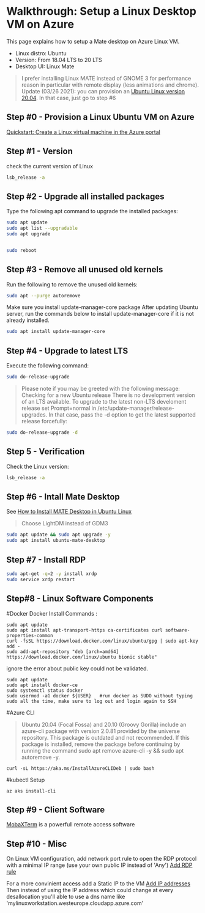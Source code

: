 # Walkthrough: Setup a Linux Desktop VM on Azure
This page explains how to setup a Mate desktop on Azure Linux VM.

  * Linux distro: Ubuntu
  * Version: From 18.04 LTS to 20 LTS
  * Desktop UI: Linux Mate

> I prefer installing Linux MATE instead of GNOME 3 for performance reason in particular with remote display (less animations and chrome).
> Update (03/26 2021): you can provision an [Ubuntu Linux version 20.04](https://azuremarketplace.microsoft.com/en-us/marketplace/apps/canonical.0001-com-ubuntu-server-focal?tab=Overview&modalAppId=canonical.0001-com-ubuntu-server-focal&signInModalType=1&ctaType=1). In that case, just go to step #6

## Step #0 - Provision a Linux Ubuntu VM on Azure 
[Quickstart: Create a Linux virtual machine in the Azure portal](https://docs.microsoft.com/fr-fr/azure/virtual-machines/linux/quick-create-portal)

## Step #1 - Version

check the current version of Linux

```bash
lsb_release -a
```

## Step #2 - Upgrade all installed packages
Type the following apt command to upgrade the installed packages:

```bash
sudo apt update
sudo apt list --upgradable
sudo apt upgrade


sudo reboot
```

## Step #3 - Remove all unused old kernels
Run the following to remove the unused old kernels:

```bash
sudo apt --purge autoremove
```

Make sure you install update-manager-core package
After updating Ubuntu server, run the commands below to install update-manager-core if it is not already installed.

```bash
sudo apt install update-manager-core
```

## Step #4 - Upgrade to latest LTS
Execute the following command:

```bash
sudo do-release-upgrade
```

> Please note if you may be greeted with the following message:
> Checking for a new Ubuntu release
> There is no development version of an LTS available.
> To upgrade to the latest non-LTS develoment release 
> set Prompt=normal in /etc/update-manager/release-upgrades.
> In that case, pass the -d option to get the latest supported release forcefully:

```bash
sudo do-release-upgrade -d
```


## Step 5 - Verification
Check the Linux version:

```bash
lsb_release -a
```

## Step #6 - Intall Mate Desktop
See [How to Install MATE Desktop in Ubuntu Linux](https://itsfoss.com/install-mate-desktop-ubuntu/)
> Choose LightDM instead of GDM3

```bash
sudo apt update && sudo apt upgrade -y
sudo apt install ubuntu-mate-desktop
```

## Step #7 - Install RDP

```bash
sudo apt-get -q=2 -y install xrdp
sudo service xrdp restart
```

## Step#8 - Linux Software Components
#Docker
Docker Install Commands : 
```
sudo apt update
sudo apt install apt-transport-https ca-certificates curl software-properties-common	
curl -fsSL https://download.docker.com/linux/ubuntu/gpg | sudo apt-key add -
sudo add-apt-repository "deb [arch=amd64] https://download.docker.com/linux/ubuntu bionic stable"
```

ignore the error about public key could not be validated. 
```
sudo apt update
sudo apt install docker-ce
sudo systemctl status docker
sudo usermod -aG docker ${USER}   #run docker as SUDO without typing sudo all the time, make sure to log out and login again to SSH 
```

#Azure CLI
>Ubuntu 20.04 (Focal Fossa) and 20.10 (Groovy Gorilla) include an azure-cli package with version 2.0.81 provided by the universe repository. This package is outdated and not recommended. If this package is installed, remove the package before continuing by running the command sudo apt remove azure-cli -y && sudo apt autoremove -y.

```
curl -sL https://aka.ms/InstallAzureCLIDeb | sudo bash
```

#kubectl Setup
```
az aks install-cli
```

## Step #9 - Client Software

[MobaXTerm](https://mobaxterm.mobatek.net/) is a powerfull remote access software

## Step #10 - Misc
On Linux VM configuration, add network port rule to open the RDP protocol with a minimal IP range (use your own public IP instead of 'Any')
[Add RDP rule](https://docs.microsoft.com/en-us/troubleshoot/azure/virtual-machines/troubleshoot-rdp-nsg-problem)

For a more convinient access add a Static IP to the VM
[Add IP addresses](https://docs.microsoft.com/en-us/azure/virtual-network/virtual-network-network-interface-addresses#add-ip-addresses)
Then instead of using the IP address which could change at every desallocation you'll able to use a dns name like 'mylinuxworkstation.westeurope.cloudapp.azure.com'

